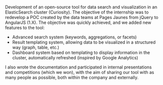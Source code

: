 Development of an open-source tool for data search and visualization in an ElasticSearch cluster (Curiosity). The objective of the internship was to redevelop a POC created by the data teams at Pages Jaunes from jQuery to AngularJS (1.X). The objective was quickly achieved, and we added new features to the tool:

* Advanced search system (keywords, aggregations, or facets)
* Result templating system, allowing data to be visualized in a structured way (graph, table, etc.)
* Dashboard system based on templating to display information in the cluster, automatically refreshed (inspired by Google Analytics)

I also wrote the documentation and participated in internal presentations and competitions (which we won), with the aim of sharing our tool with as many people as possible, both within the company and externally.